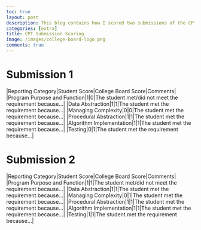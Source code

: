 ```yaml
---
toc: true
layout: post
description: This blog contains how I scored two submissions of the CPT on Collegeboard and compares my scoring to how Collegeboard scored it.
categories: [extra]
title: CPT Submission Scoring
image: /images/college-board-logo.png
comments: true
---
```


# Submission 1

|Reporting Category|Student Score|College Board Score|Comments|
|Program Purpose and Function|1|0|The student met/did not meet the requirement because...|
|Data Abstraction|1|1|The student met the requirement because...|
|Managing Complexity|0|0|The student met the requirement because...|
|Procedural Abstraction|1|1|The student met the requirement because...|
|Algorithm Implementation|1|1|The student met the requirement because...|
|Testing|0|1|The student met the requirement because...|


# Submission 2

|Reporting Category|Student Score|College Board Score|Comments|
|Program Purpose and Function|1|1|The student met/did not meet the requirement because...|
|Data Abstraction|1|1|The student met the requirement because...|
|Managing Complexity|0|1|The student met the requirement because...|
|Procedural Abstraction|1|1|The student met the requirement because...|
|Algorithm Implementation|1|1|The student met the requirement because...|
|Testing|1|1|The student met the requirement because...|